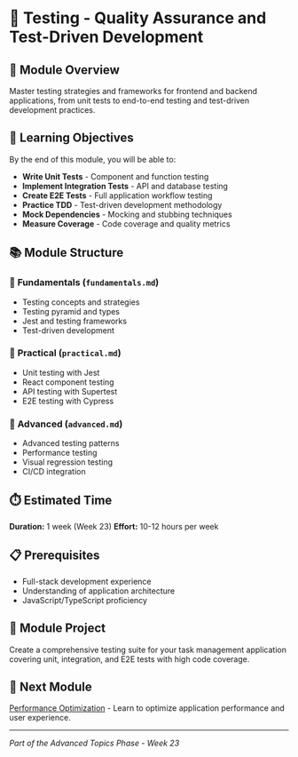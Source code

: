 
# 🧪 Testing - Quality Assurance and Test-Driven Development

## 📖 Module Overview

Master testing strategies and frameworks for frontend and backend applications, from unit tests to end-to-end testing and test-driven development practices.

## 🎯 Learning Objectives

By the end of this module, you will be able to:

- **Write Unit Tests** - Component and function testing
- **Implement Integration Tests** - API and database testing
- **Create E2E Tests** - Full application workflow testing
- **Practice TDD** - Test-driven development methodology
- **Mock Dependencies** - Mocking and stubbing techniques
- **Measure Coverage** - Code coverage and quality metrics

## 📚 Module Structure

### 📖 **Fundamentals** (`fundamentals.md`)
- Testing concepts and strategies
- Testing pyramid and types
- Jest and testing frameworks
- Test-driven development

### 🔨 **Practical** (`practical.md`)
- Unit testing with Jest
- React component testing
- API testing with Supertest
- E2E testing with Cypress

### 🚀 **Advanced** (`advanced.md`)
- Advanced testing patterns
- Performance testing
- Visual regression testing
- CI/CD integration

## ⏱️ Estimated Time
**Duration:** 1 week (Week 23)
**Effort:** 10-12 hours per week

## 📋 Prerequisites
- Full-stack development experience
- Understanding of application architecture
- JavaScript/TypeScript proficiency

## 🎯 Module Project
Create a comprehensive testing suite for your task management application covering unit, integration, and E2E tests with high code coverage.

## 🔗 Next Module
[Performance Optimization](../performance-optimization/) - Learn to optimize application performance and user experience.

---
*Part of the Advanced Topics Phase - Week 23*
